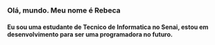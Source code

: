 ### Olá, mundo. Meu nome é **Rebeca**

#### Eu sou uma estudante de Tecnico de Informatica no Senai, estou em desenvolvimento para ser uma programadora no futuro.